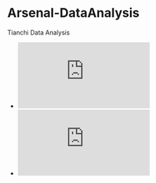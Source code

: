 # Arsenal-DataAnalysis
Tianchi Data Analysis
* ![作品说明文档](https://github.com/Thomstrong/Arsenal-DataAnalysis/blob/master/docs/%E4%BD%9C%E5%93%81%E8%AF%B4%E6%98%8E.md)
* ![数据说明文档](https://github.com/Thomstrong/Arsenal-DataAnalysis/blob/master/docs/%E6%95%B0%E6%99%BA%E6%95%99%E8%82%B2%E6%95%B0%E6%8D%AE%E8%AF%B4%E6%98%8E.md)

